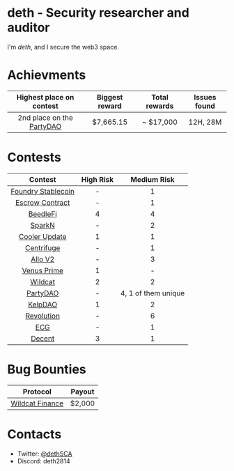 # deth - Security researcher and auditor

I'm *deth*, and I secure the web3 space.


# Achievments

| Highest place on contest | Biggest reward | Total rewards | Issues found | 
|:--:|:--:|:--:| :--: |
| 2nd place on the [PartyDAO](https://code4rena.com/contests/2023-10-party-protocol#top) | $7,665.15 | ~ $17,000 |  12H, 28M |

# Contests

| Contest | High Risk | Medium Risk | 
|:--:|:--:|:--:|
| [Foundry Stablecoin](https://www.codehawks.com/report/cljx3b9390009liqwuedkn0m0) | -  | 1  |
| [Escrow Contract](https://www.codehawks.com/report/cljyfxlc40003jq082s0wemya) | - | 1  |
| [BeedleFi](https://www.codehawks.com/report/clkbo1fa20009jr08nyyf9wbx) | 4 | 4  |
| [SparkN](https://www.codehawks.com/report/cllcnja1h0001lc08z7w0orxx) | - | 2  |
| [Cooler Update](https://audits.sherlock.xyz/contests/107) | 1 | 1  |
| [Centrifuge](https://code4rena.com/reports/2023-09-centrifuge) | - | 1  |
| [Allo V2](https://audits.sherlock.xyz/contests/109) | - | 3 |
| [Venus Prime](https://code4rena.com/contests/2023-09-venus-prime#top) | 1 | -  |
| [Wildcat](https://code4rena.com/contests/2023-10-the-wildcat-protocol#top) | 2 | 2  |
| [PartyDAO](https://code4rena.com/contests/2023-10-party-protocol#top) | - | 4, 1 of them unique  |
| [KelpDAO](https://code4rena.com/audits/2023-11-kelp-dao-rseth#top) | 1 | 2 |
| [Revolution](https://code4rena.com/audits/2023-12-revolution-protocol#top) | - | 6 |
| [ECG](https://code4rena.com/audits/2023-12-ethereum-credit-guild#top) | - | 1 |
| [Decent](https://code4rena.com/audits/2024-01-decent#top) | 3 | 1 |

# Bug Bounties
| Protocol | Payout |
|:--:|:--:|
| [Wildcat Finance](https://wildcat.finance/) | $2,000 |

# Contacts
* Twitter: [@dethSCA](https://twitter.com/dethSCA)
* Discord: deth2814
